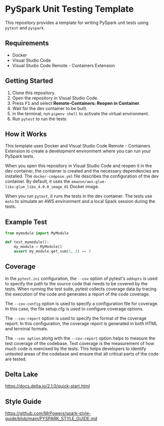 # PySpark Unit Testing Template

This repository provides a template for writing PySpark unit tests using `pytest` and `pyspark`. 

## Requirements

- Docker
- Visual Studio Code
- Visual Studio Code Remote - Containers Extension

## Getting Started

1. Clone this repository.
2. Open the repository in Visual Studio Code.
3. Press <kbd>F1</kbd> and select **Remote-Containers: Reopen in Container**.
4. Wait for the dev container to be built.
5. in the terminal, run `pipenv shell` to activate the virtual environment.
6. Run `pytest` to run the tests.

## How it Works

This template uses Docker and Visual Studio Code Remote - Containers Extension to create a development environment where you can run your PySpark tests.

When you open this repository in Visual Studio Code and reopen it in the dev container, the container is created and the necessary dependencies are installed. The `docker-compose.yml` file describes the configuration of the dev container. By default, it uses the `amazon/aws-glue-libs:glue_libs_4.0.0_image_01` Docker image.

When you run `pytest`, it runs the tests in the dev container. The tests use `moto` to simulate an AWS environment and a local Spark session during the tests.

## Example Test

```python
from mymodule import MyModule

def test_mymodule():
    my_module = MyModule()
    assert my_module.get_sum(1, 2) == 3
```

## Coverage

In the `pytest.ini` configuration, the `--cov` option of pytest's `addopts` is used to specify the path to the source code that needs to be covered by the tests. When running the test suite, pytest collects coverage data by tracing the execution of the code and generates a report of the code coverage.

The `--cov-config` option is used to specify a configuration file for coverage. In this case, the file setup.cfg is used to configure coverage options.

The `--cov-report` option is used to specify the format of the coverage report. In this configuration, the coverage report is generated in both HTML and terminal formats.

The `--cov option` along with the `--cov-report` option helps to measure the test coverage of the codebase. Test coverage is the measurement of how much code is exercised by the tests. This helps developers to identify untested areas of the codebase and ensure that all critical parts of the code are tested.

## Delta Lake
https://docs.delta.io/2.1.0/quick-start.html

## Style Guide
https://github.com/MrPowers/spark-style-guide/blob/main/PYSPARK_STYLE_GUIDE.md
